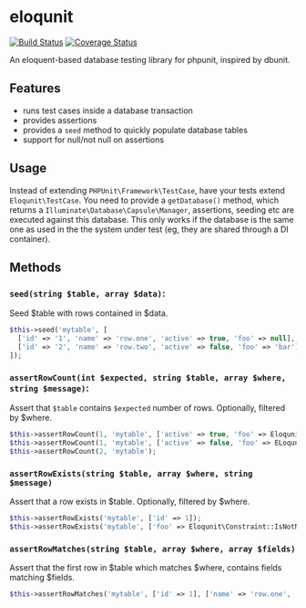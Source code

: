 # eloqunit
[![Build Status](https://travis-ci.org/brettmc/eloqunit.svg?branch=master)](https://travis-ci.org/brettmc/eloqunit)
[![Coverage Status](https://coveralls.io/repos/github/brettmc/eloqunit/badge.svg?branch=master)](https://coveralls.io/github/brettmc/eloqunit?branch=master)

An eloquent-based database testing library for phpunit, inspired by dbunit.

## Features

* runs test cases inside a database transaction
* provides assertions
* provides a `seed` method to quickly populate database tables
* support for null/not null on assertions

## Usage

Instead of extending `PHPUnit\Framework\TestCase`, have your tests extend `Eloqunit\TestCase`.
You need to provide a `getDatabase()` method, which returns a `Illuminate\Database\Capsule\Manager`, assertions, seeding etc
are executed against this database.
This only works if the database is the same one as used in the the system under test (eg, they are shared through a DI container).

## Methods

### `seed(string $table, array $data)`:

Seed $table with rows contained in $data.

```php
$this->seed('mytable', [
  ['id' => '1', 'name' => 'row.one', 'active' => true, 'foo' => null],
  ['id' => '2', 'name' => 'row.two', 'active' => false, 'foo' => 'bar'],
]);

```

### `assertRowCount(int $expected, string $table, array $where, string $message)`:

Assert that `$table` contains `$expected` number of rows. Optionally, filtered by $where.

```php
$this->assertRowCount(1, 'mytable', ['active' => true, 'foo' => Eloqunit\Constraint::IsNull]);
$this->assertRowCount(1, 'mytable', ['active' => false, 'foo' => ELoqunit\Constraint::IsNotNull];
$this->assertRowCount(2, 'mytable');
```

### `assertRowExists(string $table, array $where, string $message)`

Assert that a row exists in $table. Optionally, filtered by $where.

```php
$this->assertRowExists('mytable', ['id' => 1]);
$this->assertRowExists('mytable', ['foo' => Eloqunit\Constraint::IsNotNull]);
```

### `assertRowMatches(string $table, array $where, array $fields)`

Assert that the first row in $table which matches $where, contains fields matching $fields.

```php
$this->assertRowMatches('mytable', ['id' => 1], ['name' => 'row.one', 'active' => true]);
```
